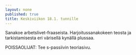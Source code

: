 ```yaml
---
layout: none
published: true
title: Keskiviikon 18.1. tunnille
---
```

Sanakoe arbetslivet-fraaseista. Harjoitussanakokeen teosta ja tarkistamisesta eri värisellä kynällä plussaa.

POISSAOLIJAT:
Tee s-passiivin teoriasivu. 
